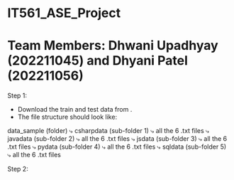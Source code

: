 # IT561_ASE_Project
# Team Members: Dhwani Upadhyay (202211045) and Dhyani Patel (202211056)

Step 1:
- Download the train and test data from .
- The file structure should look like:

data_sample (folder)
    ⤷ csharpdata (sub-folder 1)
        ⤷ all the 6 .txt files
    ⤷ javadata (sub-folder 2)
        ⤷ all the 6 .txt files
    ⤷ jsdata (sub-folder 3)
        ⤷ all the 6 .txt files
    ⤷ pydata (sub-folder 4)
        ⤷ all the 6 .txt files
    ⤷ sqldata (sub-folder 5)
        ⤷ all the 6 .txt files

Step 2:
